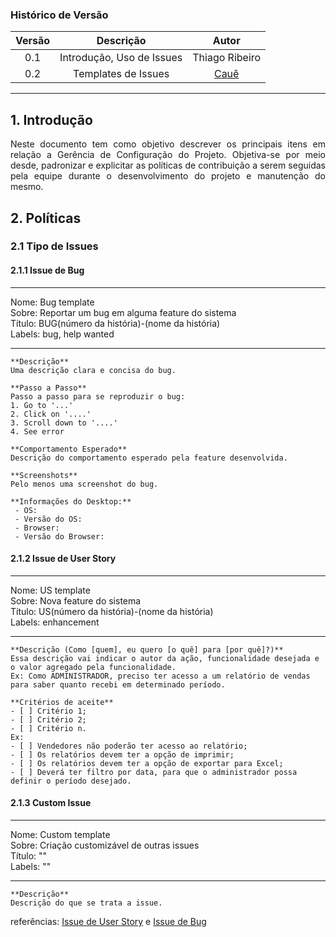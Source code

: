 ### Histórico de Versão

| Versão | Descrição     | Autor   |
|:------:|:-------------:|:-------:|
|  0.1   | Introdução, Uso de Issues | Thiago Ribeiro|
|  0.2   | Templates de Issues | [Cauê](https://github.com/caue96) |

-----

## 1. Introdução

<p align="justify">Neste documento tem como objetivo descrever os principais itens em relação a Gerência de Configuração do Projeto. Objetiva-se por meio desde, padronizar e explicitar as políticas de contribuição a serem seguidas pela equipe durante o desenvolvimento do projeto e manutenção do mesmo.</p>

## 2. Políticas

### 2.1 Tipo de Issues

#### 2.1.1 Issue de Bug

---
Nome: Bug template<br>
Sobre: Reportar um bug em alguma feature do sistema<br>
Título: BUG(número da história)-(nome da história)<br>
Labels: bug, help wanted

---

```
**Descrição**
Uma descrição clara e concisa do bug.

**Passo a Passo**
Passo a passo para se reproduzir o bug:
1. Go to '...'
2. Click on '....'
3. Scroll down to '....'
4. See error

**Comportamento Esperado**
Descrição do comportamento esperado pela feature desenvolvida.

**Screenshots**
Pelo menos uma screenshot do bug.

**Informações do Desktop:**
 - OS:
 - Versão do OS:
 - Browser:
 - Versão do Browser:
```

#### 2.1.2 Issue de User Story

---
Nome: US template<br>
Sobre: Nova feature do sistema<br>
Título: US(número da história)-(nome da história)<br>
Labels: enhancement

---

```
**Descrição (Como [quem], eu quero [o quê] para [por quê]?)**
Essa descrição vai indicar o autor da ação, funcionalidade desejada e o valor agregado pela funcionalidade.
Ex: Como ADMINISTRADOR, preciso ter acesso a um relatório de vendas para saber quanto recebi em determinado período.

**Critérios de aceite**
- [ ] Critério 1;
- [ ] Critério 2;
- [ ] Critério n.
Ex:
- [ ] Vendedores não poderão ter acesso ao relatório;
- [ ] Os relatórios devem ter a opção de imprimir;
- [ ] Os relatórios devem ter a opção de exportar para Excel;
- [ ] Deverá ter filtro por data, para que o administrador possa definir o período desejado.
```

#### 2.1.3 Custom Issue

---
Nome: Custom template<br>
Sobre: Criação customizável de outras issues<br>
Título: ""<br>
Labels: ""

---

```
**Descrição**
Descrição do que se trata a issue.
```

referências: [Issue de User Story](https://medium.com/vertice/como-escrever-boas-users-stories-hist%C3%B3rias-de-usu%C3%A1rios-b29c75043fac) e [Issue de Bug](https://github.com/devspace/awesome-github-templates)
